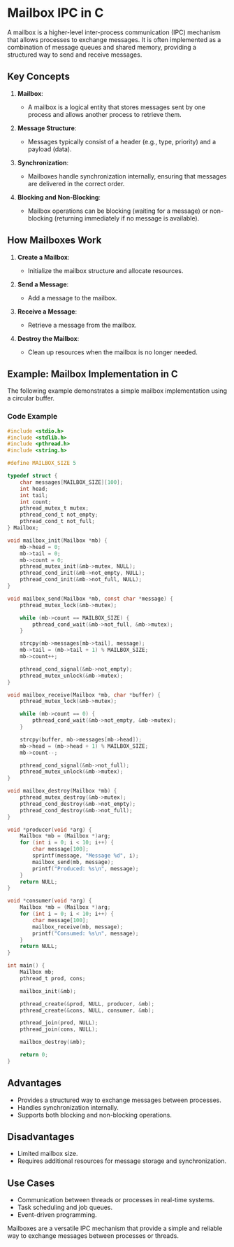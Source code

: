 # Mailbox IPC in C

A mailbox is a higher-level inter-process communication (IPC) mechanism that allows processes to exchange messages. It is often implemented as a combination of message queues and shared memory, providing a structured way to send and receive messages.

## Key Concepts

1. **Mailbox**:
   - A mailbox is a logical entity that stores messages sent by one process and allows another process to retrieve them.

2. **Message Structure**:
   - Messages typically consist of a header (e.g., type, priority) and a payload (data).

3. **Synchronization**:
   - Mailboxes handle synchronization internally, ensuring that messages are delivered in the correct order.

4. **Blocking and Non-Blocking**:
   - Mailbox operations can be blocking (waiting for a message) or non-blocking (returning immediately if no message is available).

## How Mailboxes Work

1. **Create a Mailbox**:
   - Initialize the mailbox structure and allocate resources.

2. **Send a Message**:
   - Add a message to the mailbox.

3. **Receive a Message**:
   - Retrieve a message from the mailbox.

4. **Destroy the Mailbox**:
   - Clean up resources when the mailbox is no longer needed.

## Example: Mailbox Implementation in C

The following example demonstrates a simple mailbox implementation using a circular buffer.

### Code Example

```c
#include <stdio.h>
#include <stdlib.h>
#include <pthread.h>
#include <string.h>

#define MAILBOX_SIZE 5

typedef struct {
    char messages[MAILBOX_SIZE][100];
    int head;
    int tail;
    int count;
    pthread_mutex_t mutex;
    pthread_cond_t not_empty;
    pthread_cond_t not_full;
} Mailbox;

void mailbox_init(Mailbox *mb) {
    mb->head = 0;
    mb->tail = 0;
    mb->count = 0;
    pthread_mutex_init(&mb->mutex, NULL);
    pthread_cond_init(&mb->not_empty, NULL);
    pthread_cond_init(&mb->not_full, NULL);
}

void mailbox_send(Mailbox *mb, const char *message) {
    pthread_mutex_lock(&mb->mutex);

    while (mb->count == MAILBOX_SIZE) {
        pthread_cond_wait(&mb->not_full, &mb->mutex);
    }

    strcpy(mb->messages[mb->tail], message);
    mb->tail = (mb->tail + 1) % MAILBOX_SIZE;
    mb->count++;

    pthread_cond_signal(&mb->not_empty);
    pthread_mutex_unlock(&mb->mutex);
}

void mailbox_receive(Mailbox *mb, char *buffer) {
    pthread_mutex_lock(&mb->mutex);

    while (mb->count == 0) {
        pthread_cond_wait(&mb->not_empty, &mb->mutex);
    }

    strcpy(buffer, mb->messages[mb->head]);
    mb->head = (mb->head + 1) % MAILBOX_SIZE;
    mb->count--;

    pthread_cond_signal(&mb->not_full);
    pthread_mutex_unlock(&mb->mutex);
}

void mailbox_destroy(Mailbox *mb) {
    pthread_mutex_destroy(&mb->mutex);
    pthread_cond_destroy(&mb->not_empty);
    pthread_cond_destroy(&mb->not_full);
}

void *producer(void *arg) {
    Mailbox *mb = (Mailbox *)arg;
    for (int i = 0; i < 10; i++) {
        char message[100];
        sprintf(message, "Message %d", i);
        mailbox_send(mb, message);
        printf("Produced: %s\n", message);
    }
    return NULL;
}

void *consumer(void *arg) {
    Mailbox *mb = (Mailbox *)arg;
    for (int i = 0; i < 10; i++) {
        char message[100];
        mailbox_receive(mb, message);
        printf("Consumed: %s\n", message);
    }
    return NULL;
}

int main() {
    Mailbox mb;
    pthread_t prod, cons;

    mailbox_init(&mb);

    pthread_create(&prod, NULL, producer, &mb);
    pthread_create(&cons, NULL, consumer, &mb);

    pthread_join(prod, NULL);
    pthread_join(cons, NULL);

    mailbox_destroy(&mb);

    return 0;
}
```

## Advantages

- Provides a structured way to exchange messages between processes.
- Handles synchronization internally.
- Supports both blocking and non-blocking operations.

## Disadvantages

- Limited mailbox size.
- Requires additional resources for message storage and synchronization.

## Use Cases

- Communication between threads or processes in real-time systems.
- Task scheduling and job queues.
- Event-driven programming.

Mailboxes are a versatile IPC mechanism that provide a simple and reliable way to exchange messages between processes or threads.